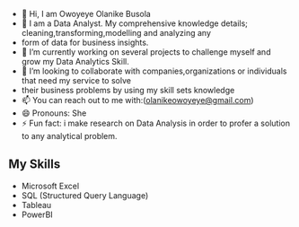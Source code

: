 - 👋 Hi, I am Owoyeye Olanike Busola
- 👀 I am a Data Analyst. My comprehensive knowledge details; cleaning,transforming,modelling and analyzing any
- form of data for business insights.
- 🌱 I’m currently working on several projects to challenge myself and grow my Data Analytics Skill.
- 💞️ I’m looking to collaborate with companies,organizations or individuals that need my service to solve
-    their business problems by using my skill sets knowledge
- 📫 You can reach out to me with:(olanikeowoyeye@gmail.com)
- 😄 Pronouns: She
- ⚡ Fun fact: i make research on Data Analysis in order to profer a solution to any analytical problem.

##  My Skills
- Microsoft Excel
- SQL (Structured Query Language)
- Tableau
- PowerBI
  

<!---
olanikeowo/olanikeowo is a ✨ special ✨ repository because its `README.md` (this file) appears on your GitHub profile.
You can click the Preview link to take a look at your changes.
--->
